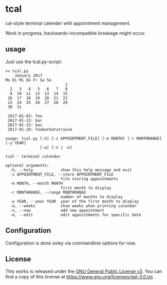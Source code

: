 # tcal

cal-style terminal calender with appointment management.

Work in progress, backwards-incompatible breakage might occur.


## usage

Just use the tcal.py-script:

	>> tcal.py
	    January 2017
	Mo Di Mi Do Fr Sa So
	                          1 
	  2   3   4   5   6   7   8 
	  9  10  11  12  13  14  15 
	 16  17  18  19  20  21  22 
	 23  24  25  26  27  28  29 
	 30  31                     
	
	 2017-01-03: foo
	 2017-01-13: bar
	 2017-01-15: baz
	 2017-01-28: foobarbatutraine

	usage: tcal.py [-h] [-s APPOINTMENT_FILE] [-m MONTH] [-r MONTHRANGE] [-y YEAR]
	               [-w] [-n | -e]
	
	tcal - terminal calendar
	
	optional arguments:
	  -h, --help            show this help message and exit
	  -s APPOINTMENT_FILE, --store APPOINTMENT_FILE
	                        file storing appointments
	  -m MONTH, --month MONTH
	                        first month to display
	  -r MONTHRANGE, --range MONTHRANGE
	                        number of months to display
	  -y YEAR, --year YEAR  year of the first month to display
	  -w, --weeks           show weeks when printing calendar
	  -n, --new             add new appointment
	  -e, --edit            edit appointments for specific date


## Configuration

Configuration is done soley via commandline options for now.


## License

This works is released under the [GNU General Public License v3](https://www.gnu.org/licenses/gpl-3.0.txt). You can find a copy of this license at https://www.gnu.org/licenses/gpl-3.0.txt.

